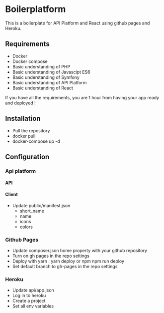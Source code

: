 # Boilerplatform

This is a boilerplate for API Platform and React using github pages and Heroku.

## Requirements
* Docker
* Docker compose
* Basic understanding of PHP
* Basic understanding of Javascipt ES6
* Basic understanding of Symfony
* Basic understanding of API Platform
* Basic understanding of React

If you have all the requirements, you are 1 hour from having your app ready and deployed !
## Installation
* Pull the repository
* docker pull
* docker-compose up -d
## Configuration
### Api platform
#### API

#### Client
* Update public/manifest.json
    * short_name
    * name
    * icons
    * colors
### Github Pages
* Update composer.json home property with your github repository
* Turn on gh pages in the repo settings
* Deploy with yarn : yarn deploy or npm npm run deploy
* Set default branch to gh-pages in the repo settings
### Heroku
* Update api/app.json
* Log in to heroku 
* Create a project 
* Set all env variables


